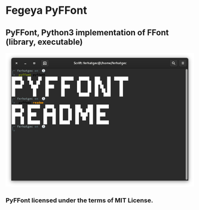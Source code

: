 # Fegeya PyFFont
## PyFFont, Python3 implementation of FFont (library, executable)

![PyFFont, README sst!](resources/window.png)

### PyFFont licensed under the terms of MIT License.
